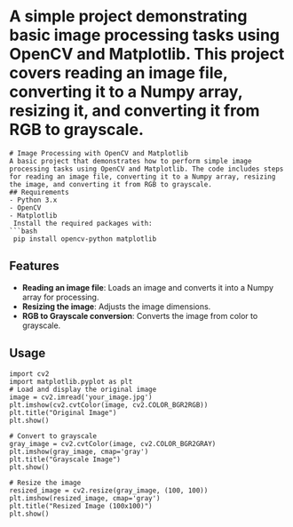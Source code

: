 # A simple project demonstrating basic image processing tasks using OpenCV and Matplotlib. This project covers reading an image file, converting it to a Numpy array, resizing it, and converting it from RGB to grayscale.

```
# Image Processing with OpenCV and Matplotlib
A basic project that demonstrates how to perform simple image processing tasks using OpenCV and Matplotlib. The code includes steps for reading an image file, converting it to a Numpy array, resizing the image, and converting it from RGB to grayscale.
## Requirements
- Python 3.x
- OpenCV
- Matplotlib
 Install the required packages with:
```bash
 pip install opencv-python matplotlib
```


## Features
* **Reading an image file**: Loads an image and converts it into a Numpy array for processing.
* **Resizing the image**: Adjusts the image dimensions.
* **RGB to Grayscale conversion**: Converts the image from color to grayscale.

## Usage
```
import cv2
import matplotlib.pyplot as plt
# Load and display the original image
image = cv2.imread('your_image.jpg')
plt.imshow(cv2.cvtColor(image, cv2.COLOR_BGR2RGB))
plt.title("Original Image")
plt.show()

# Convert to grayscale
gray_image = cv2.cvtColor(image, cv2.COLOR_BGR2GRAY)
plt.imshow(gray_image, cmap='gray')
plt.title("Grayscale Image")
plt.show()

# Resize the image
resized_image = cv2.resize(gray_image, (100, 100))
plt.imshow(resized_image, cmap='gray')
plt.title("Resized Image (100x100)")
plt.show()

```
